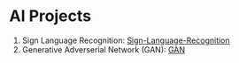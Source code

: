 # AI Projects

1. Sign Language Recognition: [Sign-Language-Recognition](https://github.com/sigdelsanjog/Sign-Language-Recognition)
2. Generative Adverserial Network (GAN): [GAN](https://github.com/sigdelsanjog/AI-Examples/tree/main/GANs)
